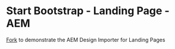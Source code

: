 # Start Bootstrap - Landing Page - AEM

[Fork](https://github.com/BlackrockDigital/startbootstrap-landing-page) to demonstrate the AEM Design Importer for Landing Pages
